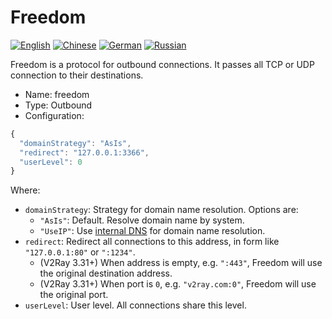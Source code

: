 # Freedom

[![English](../../resources/english.svg)](https://www.v2ray.com/en/configuration/protocols/freedom.html) [![Chinese](../../resources/chinese.svg)](https://www.v2ray.com/chapter_02/protocols/freedom.html) [![German](../../resources/german.svg)](https://www.v2ray.com/de/configuration/protocols/freedom.html) [![Russian](../../resources/russian.svg)](https://www.v2ray.com/ru/configuration/protocols/freedom.html)

Freedom is a protocol for outbound connections. It passes all TCP or UDP connection to their destinations.

* Name: freedom
* Type: Outbound
* Configuration:

```javascript
{
  "domainStrategy": "AsIs",
  "redirect": "127.0.0.1:3366",
  "userLevel": 0
}
```

Where:

* `domainStrategy`: Strategy for domain name resolution. Options are: 
  * `"AsIs"`: Default. Resolve domain name by system.
  * `"UseIP"`: Use [internal DNS](../dns.md) for domain name resolution.
* `redirect`: Redirect all connections to this address, in form like `"127.0.0.1:80"` or `":1234"`. 
  * (V2Ray 3.31+) When address is empty, e.g. `":443"`, Freedom will use the original destination address.
  * (V2Ray 3.31+) When port is `0`, e.g. `"v2ray.com:0"`, Freedom will use the original port.
* `userLevel`: User level. All connections share this level.